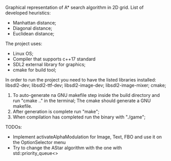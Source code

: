 Graphical representation of A* search algorithm in 2D grid.
List of developed heuristics: 
- Manhattan distance;
- Diagonal distance;
- Euclidean distance;

The project uses:

- Linux OS;
- Compiler that supports c++17 standard
- SDL2 external library for graphics;
- cmake for build tool;

In order to run the project you need to have the listed libraries installed:
libsdl2-dev;
libsdl2-ttf-dev;
libsdl2-image-dev;
libsdl2-image-mixer;
cmake;

1) To auto-generate na GNU makefile step inside the build directory and run "cmake .." in the terminal; The cmake should generate a GNU makefile.
2) After generation is complete run "make";
3) When compilation has completed run the binary with "./game";

TODOs:
 - Implement activateAlphaModulation for Image, Text, FBO and use it on the OptionSelector menu
 - Try to change the AStar algorithm with the one with std::priority_queue<>